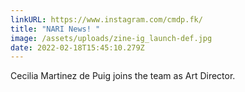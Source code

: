 ```yaml
---
linkURL: https://www.instagram.com/cmdp.fk/
title: "NARI News! "
image: /assets/uploads/zine-ig_launch-def.jpg
date: 2022-02-18T15:45:10.279Z
---
```

Cecilia Martinez de Puig joins the team as Art Director.